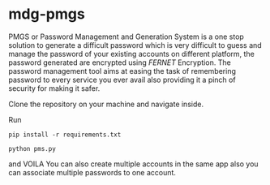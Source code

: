 # mdg-pmgs


PMGS or Password Management and Generation System is a one stop solution to generate a difficult password which is very difficult to guess and manage the password of your existing accounts on different platform, the password generated are encrypted using *FERNET* Encryption. The password management tool aims at easing the task of remembering password to every service you ever avail also providing it a pinch of security for making it safer.

Clone the repository on your machine and navigate inside.

Run 
```
pip install -r requirements.txt
```

```
python pms.py
```

and VOILA
You can also create multiple accounts in the same app also you can associate multiple passwords to one account.



